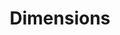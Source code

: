 ---
bigquery: https://console.cloud.google.com/bigquery?p=covid-19-dimensions-ai&page=table&d=data&t=publications
contributors: Digital Science, https://www.digital-science.com/
cost: Free for personal, non-commercial use.
description: Dimensions contains more than 100 million publications, ranging from
  articles published in scholarly journals, books and book chapters, to preprints
  and conference proceedings. All publications are contextualized with linked data
  sets, funding, publications, patents, clinical trials, and policy documents. You
  can also view associated categories, funders, institutions, and researcher profiles.
documentation: https://docs.dimensions.ai/bigquery/index.html
last_edit: 04/10/2022, 22:59:37
location: https://www.dimensions.ai/products/free/
maintained_by: Digital Science, https://www.digital-science.com/
schema_fields:
- expiration_year
- subtitles
- embargo_date
- citations
- investigators
- cpc
- start_year
- granted_year
- research_org_city_names
- citation_string
- category_rcdc
- funding_details
- interventions
- funder_org
- address
- abstract
- arxiv_id
- journal
- email_address
- original_assignee_countries
- category_hra
- date
- source_id
- phase
- wikipedia_url
- supporting_grant_ids
- issue
- organisation_details
- current_assignee_orgs
- eisbn
- funding_chf
- filing_date
- category_hrcs_rac
- category_sdg
- publication_date
- funding_nzd
- repository_id
- volume
- publisher
- doi
- original_assignee
- linkout
- metrics
- title
- end_date
- type
- filing_year
- date_modified
- ipcr
- journal_lists
- clinical_trial_ids
- brief_title
- funding_cad
- external_ids
- family_id
- created_date
- legal_status
- research_orgs
- funder_org_countries
- status
- funding_usd
- funder_org_cities
- legal_events
- editors
- funding_amount
- research_org_countries
- resulting_publication_doi
- inventor_names
- acknowledgements
- priority_year
- category_hrcs_hc
- research_org_state_codes
- associated_publication_id
- types
- assignee_orgs
- funding_eur
- mesh_headings
- associated_publication_pmid
- filing_status
- date_normal
- associated_grant_ids
- associated_publication_doi
- foa_number
- family_members_ids
- publication_year
- acronym
- open_access_categories_v2
- researcher_ids
- book_title
- citations_count
- active_years
- date_imported_gbq
- conditions
- start_date
- category_icrp_ct
- application_number
- current_assignee_countries
- publication_ids
- proceedings_title
- category_icrp_cso
- book_series_title
- mesh_terms
- date_inserted
- description
- current_assignee
- pmid
- funding_cny
- original_abstract
- funder_org_state_codes
- open_access_categories
- acronyms
- category_uoa
- associated_publication_arxiv_id
- altmetrics
- links
- funder_countries
- license
- reference_ids
- authors
- registry
- pmcid
- aliases
- research_org_state_names
- pages
- funding_aud
- date_online
- date_print
- funding_currency
- research_org_cities
- expiration_date
- assignee_countries
- family_count
- funding_jpy
- name
- relationships
- end_year
- id
- funding_gbp
- concepts
- isbn
- year
- cited_by_ids
- priority_date
- grant_number
- resulting_publication_ids
- conference
- established
- category_for
- funder_org_acronyms
- gender
- categories
- language
- repository_name
- research_org_country_names
- funder_orgs
- repository_url
- granted_date
- jurisdiction
- parent_id
- patent_ids
- original_title
- category_bra
- labels
- original_assignee_orgs
- kind
shortname: dimensions
tags:
- scholarly literature
- patents
- funding
- clinical trials
- academic profiles
terms_of_use: 'Use of both the Dimensions COVID-19 dataset and full Dimensions dataset
  are subject to the Dimensions Terms of use: https://www.dimensions.ai/policies-terms-legal '
title: Dimensions
uuid: dcff88bd-fe6b-4fdb-8159-809bf9d7bc1c
---